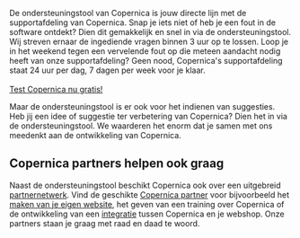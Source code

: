 De ondersteuningstool van Copernica is jouw directe lijn met de
supportafdeling van Copernica. Snap je iets niet of heb je een fout in
de software ontdekt? Dien dit gemakkelijk en snel in via de
ondersteuningstool. Wij streven ernaar de ingediende vragen binnen 3 uur
op te lossen. Loop je in het weekend tegen een vervelende fout op die
meteen aandacht nodig heeft van onze supportafdeling? Geen nood,
Copernica's supportafdeling staat 24 uur per dag, 7 dagen per week voor
je klaar.\
\
[Test Copernica nu gratis!](./copernica-30-dagen-proberen.md "Test Copernica nu gratis!")

Maar de ondersteuningstool is er ook voor het indienen van suggesties.
Heb jij een idee of suggestie ter verbetering van Copernica? Dien het in
via de ondersteuningstool. We waarderen het enorm dat je samen met ons
meedenkt aan de ontwikkeling van Copernica.

Copernica partners helpen ook graag
-----------------------------------

Naast de ondersteuningstool beschikt Copernica ook over een uitgebreid
[partnernetwerk](./haal-het-maximale-uit-de-partnerlicentie.md "Ondersteuning door onze partners").
Vind de geschikte [Copernica
partner](./vind-een-partner.md "Overzicht van Copernica partners")
voor bijvoorbeeld het [maken van je eigen
website](./maak-en-publiceer-je-eigen-webpaginas.md "Eigen website maken"),
het geven van een training over Copernica of de ontwikkeling van een
[integratie](./home.md "Copernica integraties")
tussen Copernica en je webshop. Onze partners staan je graag met raad en
daad te woord.
